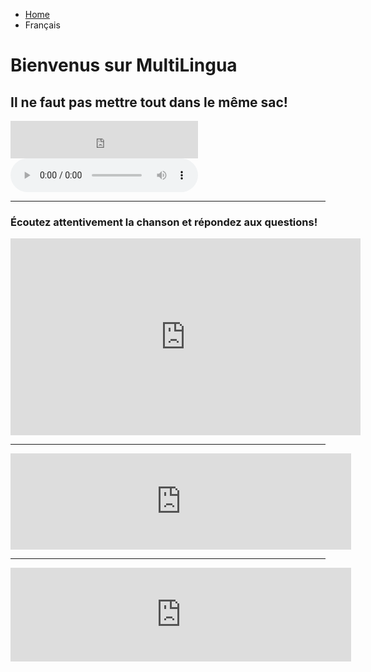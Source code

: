 <ul class="breadcrumb">
  <li><a href="index.html">Home</a></li>
  <li>Français</li>
</ul>

<h1>Bienvenus sur MultiLingua</h1>

<h2> Il ne faut pas mettre tout dans le même sac!</h2>
<iframe src="https://archive.org/embed/Multilingua" width="300" height="60" frameborder="0" webkitallowfullscreen="true" mozallowfullscreen="true" allowfullscreen></iframe>

<audio controls>
  <source src="https://ia601500.us.archive.org/21/items/Multilingua/Multilingua.ogg" type="audio/ogg">
  <source src="https://ia601500.us.archive.org/21/items/Multilingua/Multilingua.mp3" type="audio/mpeg">
  Your browser does not support the audio tag.
</audio> 

<hr>

<h3> Écoutez attentivement la chanson et répondez aux questions! </h3>

<iframe width="560" height="315" src="https://www.youtube.com/embed/S_xH7noaqTA?rel=0&amp;start=11" frameborder="0" allowfullscreen></iframe>

<hr>

<iframe src="https://h5p.org/h5p/embed/136432" width="545" height="154" frameborder="0" allowfullscreen="allowfullscreen"></iframe><script src="https://h5p.org/sites/all/modules/h5p/library/js/h5p-resizer.js" charset="UTF-8"></script>

<hr>

<iframe src="https://h5p.org/h5p/embed/136438" width="545" height="150" frameborder="0" allowfullscreen="allowfullscreen"></iframe><script src="https://h5p.org/sites/all/modules/h5p/library/js/h5p-resizer.js" charset="UTF-8"></script>
